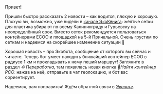 Привет!

Пришли быстро рассказать 2 новости – как водится, плохую и хорошую.
Плохую вы, возможно, уже видели в [канале ЭкоКёнига](https://t.me/ecoklgd/2543): жёлтые сетки для пластика убирают по всему Калининграду и Гурьевску на неопределённый срок. Вместо сеток рекомендуется пользоваться контейнерами ЕСОО и площадкой на 5-й Причальной. Очень грустим по сеткам и надеемся на скорейшее изменение ситуации 💛

Хорошая новость – про Экобота, сообщение от которого вы сейчас и читаете. Теперь бот умеет находить ближайший контейнер ЕСОО в радиусе 1 км и прокладывать к нему пеший маршрут! Загляните в раздел *♻️ Переработка*, там появилась новая кнопка *📍Найти контейнер РСО*: нажав на неё, отправьте в чат геолокацию, и бот вас сориентирует.

Надеемся, вам понравится! Ждём обратной связи в *[Экочате](https://t.me/ecorazchat)*.
